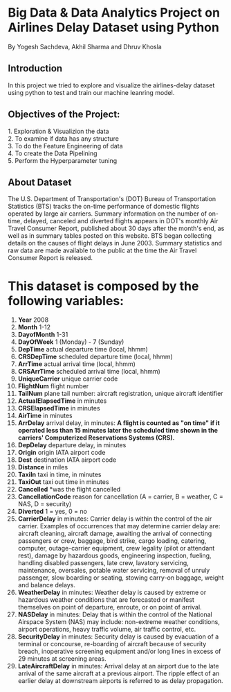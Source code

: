 <h1>Big Data & Data Analytics Project on Airlines Delay Dataset using Python</h1>
<p>By Yogesh Sachdeva, Akhil Sharma and Dhruv Khosla</p>
<h2>Introduction</h2>
<p>In this project we tried to explore and visualize the airlines-delay dataset using python to test and train our machine leanring model.</p>
<h2>Objectives of the Project:</h2>
<p>1. Exploration & Visualizion the data <br>2. To examine if data has any structure<br>3. To do the Feature Engineering of data<br>4. To create the Data Pipelining<br>5. Perform the Hyperparameter tuning</p>
<h2>About Dataset</h2>
<p>The U.S. Department of Transportation's (DOT) Bureau of Transportation Statistics (BTS) tracks the on-time performance of domestic flights operated by large air carriers. Summary information on the number of on-time, delayed, canceled and diverted flights appears in DOT's monthly Air Travel Consumer Report, published about 30 days after the month's end, as well as in summary tables posted on this website. BTS began collecting details on the causes of flight delays in June 2003. Summary statistics and raw data are made available to the public at the time the Air Travel Consumer Report is released.</p>


# This dataset is composed by the following variables:

1.	**Year**	2008
2.	**Month**	1-12
3.	**DayofMonth**	1-31
4.	**DayOfWeek**	1 (Monday) - 7 (Sunday)
5.	**DepTime**	actual departure time (local, hhmm)
6.	**CRSDepTime**	scheduled departure time (local, hhmm)
7.	**ArrTime**	actual arrival time (local, hhmm)
8.	**CRSArrTime**	scheduled arrival time (local, hhmm)
9.	**UniqueCarrier**	unique carrier code
10.	**FlightNum**	flight number
11.	**TailNum** plane tail number: aircraft registration, unique aircraft identifier
12.	**ActualElapsedTime**	in minutes
13.	**CRSElapsedTime**	in minutes
14.	**AirTime**	in minutes
15.	**ArrDelay**	arrival delay, in minutes: **A flight is counted as "on time" if it operated less than 15 minutes later the scheduled time shown in the carriers' Computerized Reservations Systems (CRS).** 
16.	**DepDelay**	departure delay, in minutes
17.	**Origin**	origin IATA airport code
18.	**Dest**	destination IATA airport code
19.	**Distance**	in miles
20.	**TaxiIn**	taxi in time, in minutes
21.	**TaxiOut**	taxi out time in minutes
22.	**Cancelled**	*was the flight cancelled
23.	**CancellationCode**	reason for cancellation (A = carrier, B = weather, C = NAS, D = security)
24.	**Diverted**	1 = yes, 0 = no
25.	**CarrierDelay**	in minutes: Carrier delay is within the control of the air carrier. Examples of occurrences that may determine carrier delay are: aircraft cleaning, aircraft damage, awaiting the arrival of connecting passengers or crew, baggage, bird strike, cargo loading, catering, computer, outage-carrier equipment, crew legality (pilot or attendant rest), damage by hazardous goods, engineering inspection, fueling, handling disabled passengers, late crew, lavatory servicing, maintenance, oversales, potable water servicing, removal of unruly passenger, slow boarding or seating, stowing carry-on baggage, weight and balance delays.
26.	**WeatherDelay**	in minutes: Weather delay is caused by extreme or hazardous weather conditions that are forecasted or manifest themselves on point of departure, enroute, or on point of arrival.
27.	**NASDelay**	in minutes: Delay that is within the control of the National Airspace System (NAS) may include: non-extreme weather conditions, airport operations, heavy traffic volume, air traffic control, etc. 
28.	**SecurityDelay**	in minutes: Security delay is caused by evacuation of a terminal or concourse, re-boarding of aircraft because of security breach, inoperative screening equipment and/or long lines in excess of 29 minutes at screening areas.
29.	**LateAircraftDelay**	in minutes: Arrival delay at an airport due to the late arrival of the same aircraft at a previous airport. The ripple effect of an earlier delay at downstream airports is referred to as delay propagation.